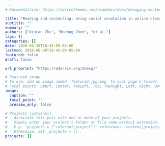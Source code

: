 ```yaml
---
# Documentation: https://sourcethemes.com/academic/docs/managing-content/

title: "Reading and connecting: Using social annotation in online classes"
subtitle: ""
summary: ""
authors: ["Xinran Zhu", "Bodong Chen", "et al."]
tags: []
categories: []
date: 2020-06-30T10:45:09-05:00
lastmod: 2020-06-30T10:45:09-05:00
featured: false
draft: false

url_preprint: "https://edarxiv.org/2nmxp/"

# Featured image
# To use, add an image named `featured.jpg/png` to your page's folder.
# Focal points: Smart, Center, TopLeft, Top, TopRight, Left, Right, BottomLeft, Bottom, BottomRight.
image:
  caption: ""
  focal_point: ""
  preview_only: false

# Projects (optional).
#   Associate this post with one or more of your projects.
#   Simply enter your project's folder or file name without extension.
#   E.g. `projects = ["internal-project"]` references `content/project/deep-learning/index.md`.
#   Otherwise, set `projects = []`.
projects: []
---
```

